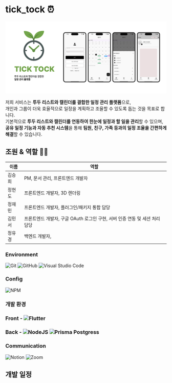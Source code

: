 # tick_tock ⏰
![logo](assets/images/TICKTOCK_board.png)

저희 서비스는 **투두 리스트와 캘린더를 결합한 일정 관리 플랫폼**으로, <br/> 
개인과 그룹이 더욱 효율적으로 일정을 계획하고 조율할 수 있도록 돕는 것을 목표로 합니다.<br/> 
기본적으로 **투두 리스트와 캘린더를 연동하여 한눈에 일정과 할 일을 관리**할 수 있으며, **공유 일정 기능과 자동 추천 시스템**을 통해 **팀원, 친구, 가족 등과의 일정 조율을 간편하게 해결**할 수 있습니다.

## 조원 & 역할 👯‍♀️
| 이름 | 역할 |
|----|----|
|김승희| PM, 문서 관리, 프론트엔드 개발자 |
|정현도| 프론트엔드 개발자, 3D 렌더링 |
|정재민| 프론트엔드 개발자, 플러그인/패키지 통합 담당|
|김민서| 프론트엔드 개발자, 구글 OAuth 로그인 구현, 서버 인증 연동 및 세션 처리 담당|
|정유경| 백엔드 개발자, |

### Environment
![Git](https://img.shields.io/badge/git-%23F05033.svg?style=for-the-badge&logo=git&logoColor=white) ![GitHub](https://img.shields.io/badge/github-%23121011.svg?style=for-the-badge&logo=github&logoColor=white) ![Visual Studio Code](https://img.shields.io/badge/Visual%20Studio%20Code-0078d7.svg?style=for-the-badge&logo=visual-studio-code&logoColor=white)

### Config
![NPM](https://img.shields.io/badge/NPM-%23CB3837.svg?style=for-the-badge&logo=npm&logoColor=white)

### 개발 환경

### Front - ![Flutter](https://img.shields.io/badge/Flutter-%2302569B.svg?style=for-the-badge&logo=Flutter&logoColor=white)
### Back - ![NodeJS](https://img.shields.io/badge/node.js-6DA55F?style=for-the-badge&logo=node.js&logoColor=white) ![Prisma](https://img.shields.io/badge/Prisma-3982CE?style=for-the-badge&logo=Prisma&logoColor=white) Postgress

### Communication
![Notion](https://img.shields.io/badge/Notion-%23000000.svg?style=for-the-badge&logo=notion&logoColor=white) ![Zoom](https://img.shields.io/badge/Zoom-2D8CFF?style=for-the-badge&logo=zoom&logoColor=white)

## 개발 일정
